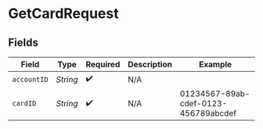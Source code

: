 # GetCardRequest


## Fields

| Field                                | Type                                 | Required                             | Description                          | Example                              |
| ------------------------------------ | ------------------------------------ | ------------------------------------ | ------------------------------------ | ------------------------------------ |
| `accountID`                          | *String*                             | :heavy_check_mark:                   | N/A                                  |                                      |
| `cardID`                             | *String*                             | :heavy_check_mark:                   | N/A                                  | 01234567-89ab-cdef-0123-456789abcdef |
